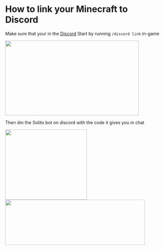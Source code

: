 # How to link your Minecraft to Discord

Make sure that your in the [Discord](https://solitomc.nl/discord)
Start by running `/discord link` in-game

<img src="https://github.com/bart7782/Solito-docs/blob/main/Media/discordcommand.gif" width="427" height="240" />



Then dm the Solito bot on discord with the code it gives you in chat


<img src="https://github.com/bart7782/Solito-docs/blob/main/Media/solitobot.gif" width="261" height="225" />
<img src="https://github.com/bart7782/Solito-docs/blob/main/Media/Code.png" width="447" height="145" />
